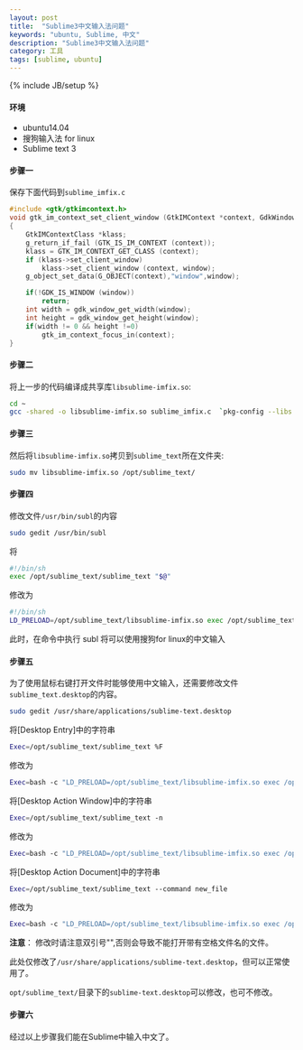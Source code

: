 ```yaml
---
layout: post
title:  "Sublime3中文输入法问题"
keywords: "ubuntu, Sublime, 中文"
description: "Sublime3中文输入法问题"
category: 工具
tags: [sublime, ubuntu]
---
```


{% include JB/setup %}

#### 环境

- ubuntu14.04
- 搜狗输入法 for linux
- Sublime text 3

#### 步骤一

保存下面代码到`sublime_imfix.c`

```c
#include <gtk/gtkimcontext.h>
void gtk_im_context_set_client_window (GtkIMContext *context, GdkWindow *window)
{
	GtkIMContextClass *klass;
	g_return_if_fail (GTK_IS_IM_CONTEXT (context));
	klass = GTK_IM_CONTEXT_GET_CLASS (context);
 	if (klass->set_client_window)
   		klass->set_client_window (context, window);
 	g_object_set_data(G_OBJECT(context),"window",window);

 	if(!GDK_IS_WINDOW (window))
   		return;
 	int width = gdk_window_get_width(window);
 	int height = gdk_window_get_height(window);
 	if(width != 0 && height !=0)
   		gtk_im_context_focus_in(context);
}
```
<!--break-->

#### 步骤二

将上一步的代码编译成共享库`libsublime-imfix.so`:

```bash
cd ~
gcc -shared -o libsublime-imfix.so sublime_imfix.c  `pkg-config --libs --cflags gtk+-2.0` -fPIC

```

#### 步骤三

然后将`libsublime-imfix.so`拷贝到`sublime_text`所在文件夹:

```bash
sudo mv libsublime-imfix.so /opt/sublime_text/
```

#### 步骤四

修改文件`/usr/bin/subl`的内容

```bash
sudo gedit /usr/bin/subl
```
将

```bash
#!/bin/sh
exec /opt/sublime_text/sublime_text "$@"
```
修改为

```bash
#!/bin/sh
LD_PRELOAD=/opt/sublime_text/libsublime-imfix.so exec /opt/sublime_text/sublime_text "$@"
```

此时，在命令中执行 subl 将可以使用搜狗for linux的中文输入

#### 步骤五

为了使用鼠标右键打开文件时能够使用中文输入，还需要修改文件`sublime_text.desktop`的内容。

```bash
sudo gedit /usr/share/applications/sublime-text.desktop
```

将[Desktop Entry]中的字符串

```bash
Exec=/opt/sublime_text/sublime_text %F
```

修改为

```bash
Exec=bash -c "LD_PRELOAD=/opt/sublime_text/libsublime-imfix.so exec /opt/sublime_text/sublime_text %F"
```

将[Desktop Action Window]中的字符串

```bash
Exec=/opt/sublime_text/sublime_text -n
```
修改为

```bash
Exec=bash -c "LD_PRELOAD=/opt/sublime_text/libsublime-imfix.so exec /opt/sublime_text/sublime_text -n"
```

将[Desktop Action Document]中的字符串

```bash
Exec=/opt/sublime_text/sublime_text --command new_file
```
修改为

```bash
Exec=bash -c "LD_PRELOAD=/opt/sublime_text/libsublime-imfix.so exec /opt/sublime_text/sublime_text --command new_file"
```

**注意**：
修改时请注意双引号"",否则会导致不能打开带有空格文件名的文件。

此处仅修改了`/usr/share/applications/sublime-text.desktop`，但可以正常使用了。

`opt/sublime_text/`目录下的`sublime-text.desktop`可以修改，也可不修改。

#### 步骤六

经过以上步骤我们能在Sublime中输入中文了。

